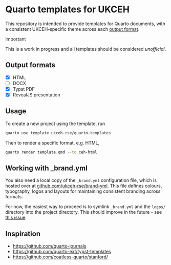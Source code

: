 # Quarto templates for UKCEH

This repository is intended to provide templates for Quarto documents, with a consistent UKCEH-specific theme across each [output format](#output-formats).

> [!IMPORTANT]
> This is a work in progress and all templates should be considered _unofficial_.


## Output formats

- [x] HTML
- [ ] DOCX
- [x] Typst PDF
- [x] RevealJS presentation

## Usage

To create a new project using the template, run

```sh
quarto use template ukceh-rse/quarto-templates
```

Then to render a specific format, e.g. HTML,

```sh
quarto render template.qmd --to ceh-html
```

## Working with _brand.yml

You also need a local copy of the `_brand.yml` configuration file, which is hosted over at [github.com/ukceh-rse/brand-yml](https://github.com/ukceh-rse/brand-yml).
This file defines colours, typography, logos and layouts for maintaining consistent branding across formats.

For now, the easiest way to proceed is to symlink `_brand.yml` and the `logos/` directory into the project directory. This should improve in the future - see [this issue](https://github.com/ukceh-rse/quarto-templates/issues/1).


## Inspiration

- https://github.com/quarto-journals
- https://github.com/quarto-ext/typst-templates
- https://github.com/coatless-quarto/stanford/

